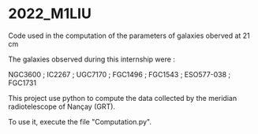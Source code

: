# 2022_M1LIU
Code used in the computation of the parameters of galaxies oberved at 21 cm

The galaxies observed during this internship were :

NGC3600 ; IC2267 ; UGC7170 ; FGC1496 ; FGC1543 ; ESO577-038 ; FGC1731
      
      
This project use python to compute the data collected by the meridian radiotelescope of Nançay (GRT).

To use it, execute the file "Computation.py".
